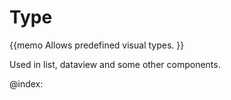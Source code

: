 Type 
=============

{{memo Allows predefined visual types. }}

Used in list, dataview and some other components. 





@index:


